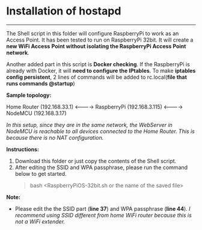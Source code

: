 # Installation of hostapd
---
The Shell script in this folder will configure RaspberryPi to work as an Access Point.
It has been tested to run on RaspberryPi 32bit. It will create a **new WiFi Access**
**Point without isolating the RaspberryPi Access Point network**.

Another added part in this script is **Docker checking**. If the RaspberryPi is already
with Docker, it will **need to configure the IPtables**. To make **iptables config persistent**,
2 lines of commands will be added to rc.local(**file that runs commands @startup**)

**Sample topology:**

Home Router (192.168.33.1) <----> RaspberryPi (192.168.3.115) <----> NodeMCU (192.168.3.17)

*In this setup, since they are in the same network, the WebServer in NodeMCU is* 
*reachable to all devices connected to the Home Router. This is because* 
*there is no NAT configuration.*

**Instructions:**
1. Download this folder or just copy the contents of the Shell script.
2. After editing the SSID and WPA passphrase, please run the command below to get started.
   > bash \<RaspberryPiOS-32bit.sh or the name of the saved file\>

**Note:**
- Please edit the the SSID part (**line 37**) and WPA passphrase (**line 44**).
   *I recommend using SSID different from home WiFi router because this is not*
   *a WiFi extender.*